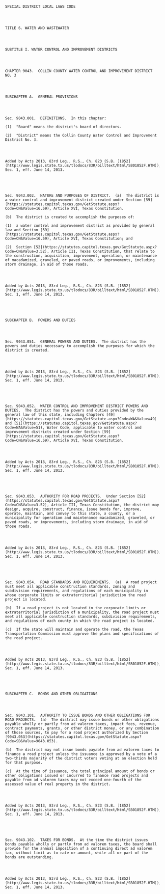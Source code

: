 ﻿
    
    
    	
    					
    
    
    SPECIAL DISTRICT LOCAL LAWS CODE
    
      
    
    
    TITLE 6. WATER AND WASTEWATER
    
      
    
    
    SUBTITLE I. WATER CONTROL AND IMPROVEMENT DISTRICTS
    
      
    
    
    CHAPTER 9043.  COLLIN COUNTY WATER CONTROL AND IMPROVEMENT DISTRICT NO. 3
    
      
    
    
    SUBCHAPTER A.  GENERAL PROVISIONS
    
      
    
    
    Sec. 9043.001.  DEFINITIONS.  In this chapter:
    
    (1)  "Board" means the district's board of directors.
    
    (2)  "District" means the Collin County Water Control and Improvement District No. 3.
    
    
    
    
    Added by Acts 2013, 83rd Leg., R.S., Ch. 823 (S.B. [1852](http://www.legis.state.tx.us/tlodocs/83R/billtext/html/SB01852F.HTM)), Sec. 1, eff. June 14, 2013.
    
    
    
    
    
    Sec. 9043.002.  NATURE AND PURPOSES OF DISTRICT.  (a)  The district is a water control and improvement district created under Section [59](https://statutes.capitol.texas.gov/GetStatute.aspx?Code=CN&Value=16.59), Article XVI, Texas Constitution.
    
    (b)  The district is created to accomplish the purposes of:
    
    (1)  a water control and improvement district as provided by general law and Section [59](https://statutes.capitol.texas.gov/GetStatute.aspx?Code=CN&Value=16.59), Article XVI, Texas Constitution; and
    
    (2)  Section [52](https://statutes.capitol.texas.gov/GetStatute.aspx?Code=CN&Value=3.52), Article III, Texas Constitution, that relate to the construction, acquisition, improvement, operation, or maintenance of macadamized, graveled, or paved roads, or improvements, including storm drainage, in aid of those roads.
    
    
    
    
    Added by Acts 2013, 83rd Leg., R.S., Ch. 823 (S.B. [1852](http://www.legis.state.tx.us/tlodocs/83R/billtext/html/SB01852F.HTM)), Sec. 1, eff. June 14, 2013.
    
    
    
    
    
    SUBCHAPTER B.  POWERS AND DUTIES
    
      
    
    
    Sec. 9043.051.  GENERAL POWERS AND DUTIES.  The district has the powers and duties necessary to accomplish the purposes for which the district is created.
    
    
    
    
    Added by Acts 2013, 83rd Leg., R.S., Ch. 823 (S.B. [1852](http://www.legis.state.tx.us/tlodocs/83R/billtext/html/SB01852F.HTM)), Sec. 1, eff. June 14, 2013.
    
    
    
    
    
    Sec. 9043.052.  WATER CONTROL AND IMPROVEMENT DISTRICT POWERS AND DUTIES.  The district has the powers and duties provided by the general law of this state, including Chapters [49](https://statutes.capitol.texas.gov/GetStatute.aspx?Code=WA&Value=49) and [51](https://statutes.capitol.texas.gov/GetStatute.aspx?Code=WA&Value=51), Water Code, applicable to water control and improvement districts created under Section [59](https://statutes.capitol.texas.gov/GetStatute.aspx?Code=CN&Value=16.59), Article XVI, Texas Constitution.
    
    
    
    
    Added by Acts 2013, 83rd Leg., R.S., Ch. 823 (S.B. [1852](http://www.legis.state.tx.us/tlodocs/83R/billtext/html/SB01852F.HTM)), Sec. 1, eff. June 14, 2013.
    
    
    
    
    
    Sec. 9043.053.  AUTHORITY FOR ROAD PROJECTS.  Under Section [52](https://statutes.capitol.texas.gov/GetStatute.aspx?Code=CN&Value=3.52), Article III, Texas Constitution, the district may design, acquire, construct, finance, issue bonds for, improve, operate, maintain, and convey to this state, a county, or a municipality for operation and maintenance macadamized, graveled, or paved roads, or improvements, including storm drainage, in aid of those roads.
    
    
    
    
    Added by Acts 2013, 83rd Leg., R.S., Ch. 823 (S.B. [1852](http://www.legis.state.tx.us/tlodocs/83R/billtext/html/SB01852F.HTM)), Sec. 1, eff. June 14, 2013.
    
    
    
    
    
    Sec. 9043.054.  ROAD STANDARDS AND REQUIREMENTS.  (a)  A road project must meet all applicable construction standards, zoning and subdivision requirements, and regulations of each municipality in whose corporate limits or extraterritorial jurisdiction the road project is located.
    
    (b)  If a road project is not located in the corporate limits or extraterritorial jurisdiction of a municipality, the road project must meet all applicable construction standards, subdivision requirements, and regulations of each county in which the road project is located.
    
    (c)  If the state will maintain and operate the road, the Texas Transportation Commission must approve the plans and specifications of the road project.
    
    
    
    
    Added by Acts 2013, 83rd Leg., R.S., Ch. 823 (S.B. [1852](http://www.legis.state.tx.us/tlodocs/83R/billtext/html/SB01852F.HTM)), Sec. 1, eff. June 14, 2013.
    
    
    
    
    
    SUBCHAPTER C.  BONDS AND OTHER OBLIGATIONS
    
      
    
    
    Sec. 9043.101.  AUTHORITY TO ISSUE BONDS AND OTHER OBLIGATIONS FOR ROAD PROJECTS.  (a)  The district may issue bonds or other obligations payable wholly or partly from ad valorem taxes, impact fees, revenue, contract payments, grants, or other district money, or any combination of those sources, to pay for a road project authorized by Section [9043.053](https://statutes.capitol.texas.gov/GetStatute.aspx?Code=SD&Value=9043.053).
    
    (b)  The district may not issue bonds payable from ad valorem taxes to finance a road project unless the issuance is approved by a vote of a two-thirds majority of the district voters voting at an election held for that purpose.
    
    (c)  At the time of issuance, the total principal amount of bonds or other obligations issued or incurred to finance road projects and payable from ad valorem taxes may not exceed one-fourth of the assessed value of real property in the district.
    
    
    
    
    Added by Acts 2013, 83rd Leg., R.S., Ch. 823 (S.B. [1852](http://www.legis.state.tx.us/tlodocs/83R/billtext/html/SB01852F.HTM)), Sec. 1, eff. June 14, 2013.
    
    
    
    
    
    Sec. 9043.102.  TAXES FOR BONDS.  At the time the district issues bonds payable wholly or partly from ad valorem taxes, the board shall provide for the annual imposition of a continuing direct ad valorem tax, without limit as to rate or amount, while all or part of the bonds are outstanding.
    
    
    
    
    Added by Acts 2013, 83rd Leg., R.S., Ch. 823 (S.B. [1852](http://www.legis.state.tx.us/tlodocs/83R/billtext/html/SB01852F.HTM)), Sec. 1, eff. June 14, 2013.
    
    
    
    
    				
